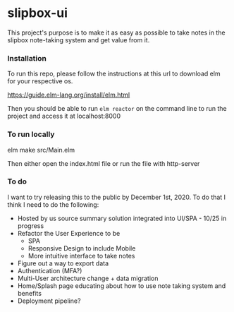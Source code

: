 # slipbox-ui

This project's purpose is to make it as easy as possible to take notes in the slipbox note-taking system and get value from it.


### Installation

To run this repo, please follow the instructions at this url to download elm for your respective os. 

https://guide.elm-lang.org/install/elm.html

Then you should be able to run `elm reactor` on the command line to run the project and access it at localhost:8000

### To run locally 

elm make src/Main.elm

Then either open the index.html file or run the file with http-server

### To do

I want to try releasing this to the public by December 1st, 2020. To do that I think I need to do the following:
- Hosted by us source summary solution integrated into UI/SPA - 10/25 in progress
- Refactor the User Experience to be
  - SPA
  - Responsive Design to include Mobile
  - More intuitive interface to take notes
- Figure out a way to export data
- Authentication (MFA?)
- Multi-User architecture change + data migration
- Home/Splash page educating about how to use note taking system and benefits
- Deployment pipeline?
